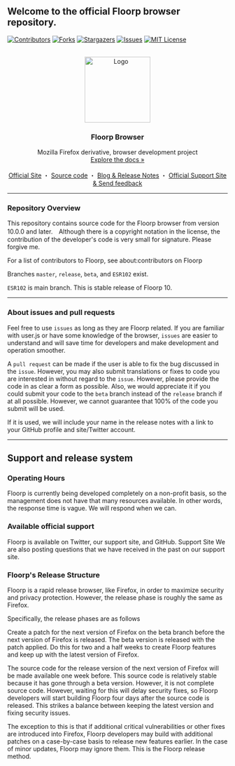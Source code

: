 ## Welcome to the official Floorp browser repository.

[![Contributors][contributors-shield]][contributors-url]
[![Forks][forks-shield]][forks-url]
[![Stargazers][stars-shield]][stars-url]
[![Issues][issues-shield]][issues-url]
[![MIT License][license-shield]][license-url]


<!-- MARKDOWN LINKS & IMAGES -->
<!-- https://www.markdownguide.org/basic-syntax/#reference-style-links -->
[contributors-shield]: https://img.shields.io/github/contributors/Floorp-Projects/Floorp.svg?style=for-the-badge
[contributors-url]: https://github.com/Floorp-Projects/Floorp/graphs/contributors
[forks-shield]: https://img.shields.io/github/forks/Floorp-Projects/Floorp?style=for-the-badge
[forks-url]: https://github.com/Floorp-Projects/Floorp/network/members
[stars-shield]: https://img.shields.io/github/stars/Floorp-Projects/Floorp.svg?style=for-the-badge
[stars-url]: https://github.com/Floorp-Projects/Floorp/stargazers
[issues-shield]: https://img.shields.io/github/issues/Floorp-Projects/Floorp.svg?style=for-the-badge
[issues-url]: https://github.com/Floorp-Projects/Floorp-Projects/issues
[license-shield]: https://img.shields.io/github/license/Floorp-Projects/Floorp.svg?style=for-the-badge
[license-url]: https://github.com/Floorp-Projects/Floorp/blob/master/LICENSE
<!-- PROJECT LOGO -->
<br />
<div align="center">
  <a href="https://github.com/Floorp-Projects/Floorp">
    <img src="https://avatars.githubusercontent.com/u/94953125?s=200&v=4" alt="Logo" width="150" height="150">
  </a>

  <h3 align="center">Floorp Browser</h3>

  <p align="center">
    Mozilla Firefox derivative, browser development project
    <br />
    <a href=".github/workflow.md">Explore the docs »</a>
    <br />
    <br />
    <a href="https://floorp.ablaze.one">Official Site</a>
    ・
    <a href="https://github.com/Floorp-Projects/Floorp">Source code</a>
    ・
    <a href="https://blog.ablaze.one">Blog & Release Notes</a>
    ・
    <a href="https://support.ablaze.one">Official Support Site & Send feedback</a>
  </p>
</div>

---

### Repository Overview

This repository contains source code for the Floorp browser from version 10.0.0 and later.　Although there is a copyright notation in the license, the contribution of the developer's code is very small for signature. Please forgive me.

For a list of contributors to Floorp, see about:contributors on Floorp

Branches ```master```, ```release```, ``beta``, and ``ESR102`` exist.

``ESR102`` is main branch. This is stable release of Floorp 10.

----

### About issues and pull requests

Feel free to use ``issues`` as long as they are Floorp related. If you are familiar with user.js or have some knowledge of the browser, `issues` are easier to understand and will save time for developers and make development and operation smoother.

A `pull request` can be made if the user is able to fix the bug discussed in the `issue`. However, you may also submit translations or fixes to code you are interested in without regard to the `issue`. However, please provide the code in as clear a form as possible. Also, we would appreciate it if you could submit your code to the `beta` branch instead of the `release` branch if at all possible. However, we cannot guarantee that 100% of the code you submit will be used.

If it is used, we will include your name in the release notes with a link to your GitHub profile and site/Twitter account.

---

## Support and release system

### Operating Hours

Floorp is currently being developed completely on a non-profit basis, so the management does not have that many resources available. In other words, the response time is vague. We will respond when we can.

### Available official support

Floorp is available on Twitter, our support site, and GitHub. Support Site
We are also posting questions that we have received in the past on our support site.

### Floorp's Release Structure

Floorp is a rapid release browser, like Firefox, in order to maximize security and privacy protection. However, the release phase is roughly the same as Firefox.

Specifically, the release phases are as follows

Create a patch for the next version of Firefox on the beta branch before the next version of Firefox is released. The beta version is released with the patch applied. Do this for two and a half weeks to create Floorp features and keep up with the latest version of Firefox.

The source code for the release version of the next version of Firefox will be made available one week before. This source code is relatively stable because it has gone through a beta version. However, it is not complete source code. However, waiting for this will delay security fixes, so Floorp developers will start building Floorp four days after the source code is released. This strikes a balance between keeping the latest version and fixing security issues.

The exception to this is that if additional critical vulnerabilities or other fixes are introduced into Firefox, Floorp developers may build with additional patches on a case-by-case basis to release new features earlier. In the case of minor updates, Floorp may ignore them. This is the Floorp release method.